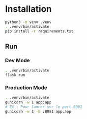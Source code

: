 # Installation
```bash
python3 -m venv .venv
. .venv/bin/activate
pip install -r requirements.txt
```

## Run
### Dev Mode
```bash
. .venv/bin/activate
flask run
```

### Production Mode
```bash
. .venv/bin/activate
gunicorn -w 1 app:app
# EX : Pour lancer sur le port 8081 
gunicorn -w 1 -b :8081 app:app
```